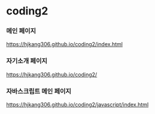 # coding2

### 메인 페이지
https://hjkang306.github.io/coding2/index.html   

### 자기소개 페이지
https://hjkang306.github.io/coding2/ 

### 자바스크립트 메인 페이지
https://hjkang306.github.io/coding2/javascript/index.html   
